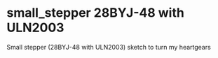 small_stepper 28BYJ-48 with ULN2003
=============

Small stepper (28BYJ-48 with ULN2003) sketch to turn my heartgears 
